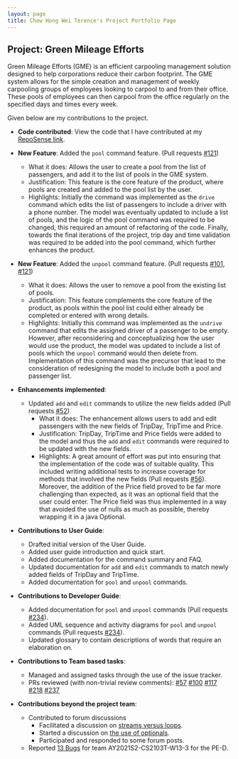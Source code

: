 ```yaml
---
layout: page
title: Chew Hong Wei Terence's Project Portfolio Page
---
```


## Project: Green Mileage Efforts

Green Mileage Efforts (GME) is an efficient carpooling management solution designed to help corporations reduce their 
carbon footprint. The GME system allows for the simple creation and management of weekly carpooling groups of employees 
looking to carpool to and from their office. These pools of employees can then carpool from the office 
regularly on the specified days and times every week.

Given below are my contributions to the project.

* **Code contributed**: View the code that I have contributed at my
  [RepoSense link](https://nus-cs2103-ay2021s2.github.io/tp-dashboard/?search=&sort=groupTitle&sortWithin=title&timeframe=commit&mergegroup=&groupSelect=groupByRepos&breakdown=true&checkedFileTypes=docs~functional-code~test-code~other&since=&tabOpen=true&tabType=authorship&tabAuthor=chewterence&tabRepo=AY2021S2-CS2103T-W10-1%2Ftp%5Bmaster%5D&authorshipIsMergeGroup=false&authorshipFileTypes=docs~functional-code~test-code).

* **New Feature**: Added the `pool` command feature. (Pull requests [\#121](https://github.com/AY2021S2-CS2103T-W10-1/tp/pull/121))
  * What it does: Allows the user to create a pool from the list of passengers, and add it to the list of pools in the GME system.
  * Justification: This feature is the core feature of the product, where pools are created and added to the pool list by the user.
  * Highlights: Initially the command was implemented as the `drive` command which edits the list of passengers to include a driver with a phone
    number. The model was eventually updated to include a list of pools, and the logic of the pool command was required to be changed,
    this required an amount of refactoring of the code. Finally, towards the final iterations of the project, trip day and time validation was required to be
    added into the pool command, which further enhances the product.

* **New Feature**: Added the `unpool` command feature. (Pull requests [\#101](https://github.com/AY2021S2-CS2103T-W10-1/tp/pull/101), 
  [\#121](https://github.com/AY2021S2-CS2103T-W10-1/tp/pull/121))
  * What it does: Allows the user to remove a pool from the existing list of pools.
  * Justification: This feature complements the core feature of the product, as pools within the pool list could either 
    already be completed or entered with wrong details.
  * Highlights: Initially this command was implemented as the `undrive` command that edits the assigned driver of a passenger to be empty. However, after
    reconsidering and conceptualizing how the user would use the product, the model was updated to include a list of pools which the `unpool` command would then delete from.
    Implementation of this command was the precursor that lead to the consideration of redesigning the model to include both a pool and passenger list.

* **Enhancements implemented**:
  * Updated `add` and `edit` commands to utilize the new fields added (Pull requests [\#52](https://github.com/AY2021S2-CS2103T-W10-1/tp/commit/cc6891e016c15be52a00996aa8a74f383efb2e7e))
    * What it does: The enhancement allows users to add and edit passengers with the new fields of TripDay, TripTime and Price.
    * Justification: TripDay, TripTime and Price fields were added to the model and thus the `add` and `edit` commands were required to
      be updated with the new fields.
    * Highlights: A great amount of effort was put into ensuring that the implementation of the code was of suitable quality. This included
      writing additional tests to increase coverage for methods that involved the new fields 
      (Pull requests [\#56](https://github.com/AY2021S2-CS2103T-W10-1/tp/commit/85b7432bce0d7bbc5dba1b961959e919b297f6d8)).
      Moreover, the addition of the Price field proved to be far more challenging than expected, as it was an optional field that the user could enter.
      The Price field was thus implemented in a way that avoided the use of nulls as much as possible, thereby wrapping it in a java Optional.

* **Contributions to User Guide**:
  * Drafted initial version of the User Guide.
  * Added user guide introduction and quick start.
  * Added documentation for the command summary and FAQ.
  * Updated documentation for `add` and `edit` commands to match newly added fields of TripDay and TripTime.
  * Added documentation for `pool` and `unpool` commands.
  
* **Contributions to Developer Guide**:
  * Added documentation for `pool` and `unpool` commands (Pull requests [\#234](https://github.com/AY2021S2-CS2103T-W10-1/tp/pull/234)).
  * Added UML sequence and activity diagrams for `pool` and `unpool` commands (Pull requests [\#234](https://github.com/AY2021S2-CS2103T-W10-1/tp/pull/234)).
  * Updated glossary to contain descriptions of words that require an elaboration on.

* **Contributions to Team based tasks**:
  * Managed and assigned tasks through the use of the issue tracker.
  * PRs reviewed (with non-trivial review comments):
    [\#57](https://github.com/AY2021S2-CS2103T-W10-1/tp/pull/57)
    [\#100](https://github.com/AY2021S2-CS2103T-W10-1/tp/pull/100)
    [\#117](https://github.com/AY2021S2-CS2103T-W10-1/tp/pull/117)
    [\#218](https://github.com/AY2021S2-CS2103T-W10-1/tp/pull/218)
    [\#237](https://github.com/AY2021S2-CS2103T-W10-1/tp/pull/237)

* **Contributions beyond the project team**:
  * Contributed to forum discussions
    * Facilitated a discussion on [streams versus loops](https://github.com/nus-cs2103-AY2021S2/forum/issues/145).
    * Started a discussion on [the use of optionals](https://github.com/nus-cs2103-AY2021S2/forum/issues/243).
    * Participated and responded to some forum posts.
  * Reported [13 Bugs](https://github.com/chewterence/ped/issues) for team AY2021S2-CS2103T-W13-3 for the PE-D.
